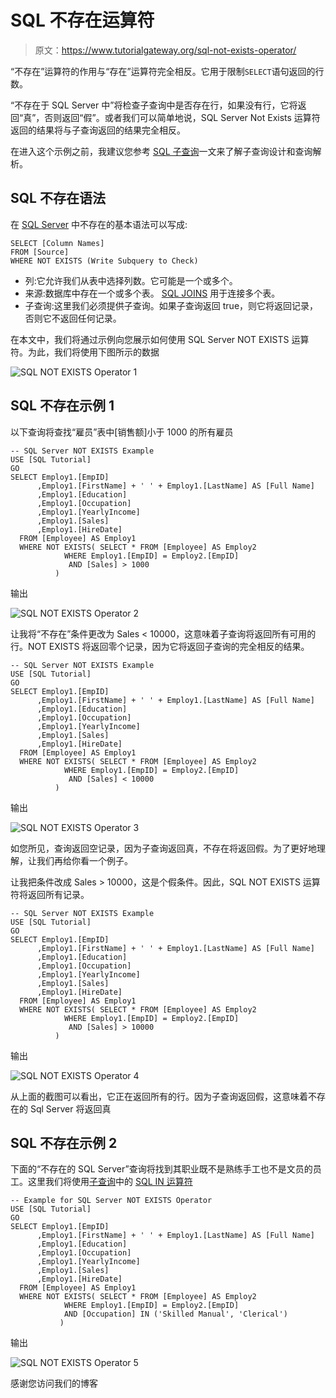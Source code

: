 # SQL 不存在运算符

> 原文：<https://www.tutorialgateway.org/sql-not-exists-operator/>

“不存在”运算符的作用与“存在”运算符完全相反。它用于限制`SELECT`语句返回的行数。

“不存在于 SQL Server 中”将检查子查询中是否存在行，如果没有行，它将返回“真”，否则返回“假”。或者我们可以简单地说，SQL Server Not Exists 运算符返回的结果将与子查询返回的结果完全相反。

在进入这个示例之前，我建议您参考 [SQL 子查询](https://www.tutorialgateway.org/sql-subquery/)一文来了解子查询设计和查询解析。

## SQL 不存在语法

在 [SQL Server](https://www.tutorialgateway.org/sql/) 中不存在的基本语法可以写成:

```
SELECT [Column Names]
FROM [Source]
WHERE NOT EXISTS (Write Subquery to Check)

```

*   列:它允许我们从表中选择列数。它可能是一个或多个。
*   来源:数据库中存在一个或多个表。 [SQL JOINS](https://www.tutorialgateway.org/sql-inner-join/) 用于连接多个表。
*   子查询:这里我们必须提供子查询。如果子查询返回 true，则它将返回记录，否则它不返回任何记录。

在本文中，我们将通过示例向您展示如何使用 SQL Server NOT EXISTS 运算符。为此，我们将使用下图所示的数据

![SQL NOT EXISTS Operator 1](img/7d72c098cee4ec84b04bcd74c410ed7d.png)

## SQL 不存在示例 1

以下查询将查找“雇员”表中[销售额]小于 1000 的所有雇员

```
-- SQL Server NOT EXISTS Example
USE [SQL Tutorial]
GO
SELECT Employ1.[EmpID]
      ,Employ1.[FirstName] + ' ' + Employ1.[LastName] AS [Full Name]
      ,Employ1.[Education]
      ,Employ1.[Occupation]
      ,Employ1.[YearlyIncome]
      ,Employ1.[Sales]
      ,Employ1.[HireDate]
  FROM [Employee] AS Employ1
  WHERE NOT EXISTS( SELECT * FROM [Employee] AS Employ2 
		    WHERE Employ1.[EmpID] = Employ2.[EmpID] 
			 AND [Sales] > 1000
		  )
```

输出

![SQL NOT EXISTS Operator 2](img/62008647f4d88fdd00ac57b6913a431c.png)

让我将“不存在”条件更改为 Sales < 10000，这意味着子查询将返回所有可用的行。NOT EXISTS 将返回零个记录，因为它将返回子查询的完全相反的结果。

```
-- SQL Server NOT EXISTS Example
USE [SQL Tutorial]
GO
SELECT Employ1.[EmpID]
      ,Employ1.[FirstName] + ' ' + Employ1.[LastName] AS [Full Name]
      ,Employ1.[Education]
      ,Employ1.[Occupation]
      ,Employ1.[YearlyIncome]
      ,Employ1.[Sales]
      ,Employ1.[HireDate]
  FROM [Employee] AS Employ1
  WHERE NOT EXISTS( SELECT * FROM [Employee] AS Employ2 
		    WHERE Employ1.[EmpID] = Employ2.[EmpID] 
			 AND [Sales] < 10000
		  )
```

输出

![SQL NOT EXISTS Operator 3](img/7ced2a35ef123828bb76ed212252224d.png)

如您所见，查询返回空记录，因为子查询返回真，不存在将返回假。为了更好地理解，让我们再给你看一个例子。

让我把条件改成 Sales > 10000，这是个假条件。因此，SQL NOT EXISTS 运算符将返回所有记录。

```
-- SQL Server NOT EXISTS Example
USE [SQL Tutorial]
GO
SELECT Employ1.[EmpID]
      ,Employ1.[FirstName] + ' ' + Employ1.[LastName] AS [Full Name]
      ,Employ1.[Education]
      ,Employ1.[Occupation]
      ,Employ1.[YearlyIncome]
      ,Employ1.[Sales]
      ,Employ1.[HireDate]
  FROM [Employee] AS Employ1
  WHERE NOT EXISTS( SELECT * FROM [Employee] AS Employ2 
		    WHERE Employ1.[EmpID] = Employ2.[EmpID] 
			 AND [Sales] > 10000
		  )
```

输出

![SQL NOT EXISTS Operator 4](img/87f71be99f538e621106e0f16094894f.png)

从上面的截图可以看出，它正在返回所有的行。因为子查询返回假，这意味着不存在的 Sql Server 将返回真

## SQL 不存在示例 2

下面的“不存在的 SQL Server”查询将找到其职业既不是熟练手工也不是文员的员工。这里我们将使用[子查询](https://www.tutorialgateway.org/sql-subquery/)中的 [SQL IN 运算符](https://www.tutorialgateway.org/sql-in-operator/)

```
-- Example for SQL Server NOT EXISTS Operator
USE [SQL Tutorial]
GO
SELECT Employ1.[EmpID]
      ,Employ1.[FirstName] + ' ' + Employ1.[LastName] AS [Full Name]
      ,Employ1.[Education]
      ,Employ1.[Occupation]
      ,Employ1.[YearlyIncome]
      ,Employ1.[Sales]
      ,Employ1.[HireDate]
  FROM [Employee] AS Employ1
  WHERE NOT EXISTS( SELECT * FROM [Employee] AS Employ2 
		    WHERE Employ1.[EmpID] = Employ2.[EmpID] 
			AND [Occupation] IN ('Skilled Manual', 'Clerical')
		   )
```

输出

![SQL NOT EXISTS Operator 5](img/4cf8ee3db6c8db3091ad4f6653c70c34.png)

感谢您访问我们的博客